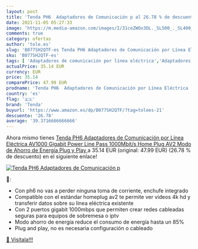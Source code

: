 ```yaml
---
layout: post
title: 'Tenda PH6  Adaptadores de Comunicación p al 26.78 % de descuento'
date: 2021-11-05 05:27:33
image: 'https://m.media-amazon.com/images/I/31ceZWOx3DL._SL500_._SL400_.jpg'
comments: true
category: ofertas
author: 'tole.es'
slug: 'B077SH2QTF-es Tenda PH6 Adaptadores de Comunicación por Línea Eléctrica...'
sku: 'B077SH2QTF-es'
tags: [ 'Adaptadores de comunicación por línea eléctrica','Adaptadores de red','Dispositivos de red','Informática','gigabit','tenda', ]
actualPrice: 35.14 EUR
currency: EUR
price: 35.14
comparePrice: 47.99 EUR
prodname: 'Tenda PH6  Adaptadores de Comunicación por Línea Eléctrica  AV1000 Gigabit Power Line Pass  1000Mbit/s  Home Plug AV2  Modo de Ahorro de Energía  Plug y Play '
country: 'es'
flag: '🇪🇸'
brand: 'Tenda'
buyurl: 'https://www.amazon.es/dp/B077SH2QTF/?tag=tolees-21'
descuento: '26.78'
average: '39.3716666666666'
---
```


Ahora mismo tienes [Tenda PH6  Adaptadores de Comunicación por Línea Eléctrica  AV1000 Gigabit Power Line Pass  1000Mbit/s  Home Plug AV2  Modo de Ahorro de Energía  Plug y Play ](https://www.amazon.es/dp/B077SH2QTF/?tag=tolees-21) a 35.14 EUR (original: 47.99 EUR) (26.78 %  de descuento) en el siguiente enlace!

[![Tenda PH6  Adaptadores de Comunicación p](https://m.media-amazon.com/images/I/31ceZWOx3DL._SL500_._SL400_.jpg)](https://www.amazon.es/dp/B077SH2QTF/?tag=tolees-21)

🔎:

- Con ph6 no vas a perder ninguna toma de corriente, enchufe integrado
- Compatible con el estándar homeplug av2 te permite ver videos 4k hd y transferir datos sobre su línea eléctrica existente
- Con 2 puertos gigabit 1000mbps que permiten crear redes cableadas seguras para equipos de sobremesa o iptv
- Modo ahorro de energía reduce el consumo de energía hasta un 85%
- Plug and play, no es necesaria configuración o cableado

[🛒 Visítala!!!](https://www.amazon.es/dp/B077SH2QTF/?tag=tolees-21)
